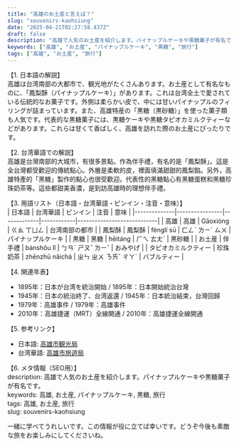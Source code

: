 ```yaml
---
title: "高雄のお土産と言えば？"
slug: "souvenirs-kaohsiung"
date: "2025-04-21T02:27:58.437Z"
draft: false
description: "高雄で人気のお土産を紹介します。パイナップルケーキや黒糖菓子が有名です。"
keywords: ["高雄", "お土産", "パイナップルケーキ", "黒糖", "旅行"]
tags: ["高雄", "お土産", "旅行"]
---
```


【1. 日本語の解説】  
高雄は台湾南部の大都市で、観光地がたくさんあります。お土産として有名なものに、「鳳梨酥（パイナップルケーキ）」があります。これは台湾全土で愛されている伝統的なお菓子です。外側は柔らかい皮で、中には甘いパイナップルのフィリングが詰まっています。また、高雄特産の「黒糖（黒砂糖）」を使った菓子類も人気です。代表的な黒糖菓子には、黒糖ケーキや黒糖タピオカミルクティーなどがあります。これらは甘くて香ばしく、高雄を訪れた際のお土産にぴったりです。

【2. 台湾華語での解説】  
高雄是台灣南部的大城市，有很多景點。作為伴手禮，有名的是「鳳梨酥」。這是全台灣都受歡迎的傳統點心。外層是柔軟的皮，裡面填滿甜甜的鳳梨餡。另外，高雄特產的「黑糖」製作的點心也很受歡迎。代表性的黑糖點心有黑糖蛋糕和黑糖珍珠奶茶等。這些都甜美香濃，是到訪高雄時的理想伴手禮。

【3. 用語リスト（日本語・台湾華語・ピンイン・注音・意味）】  
| 日本語      | 台湾華語       | ピンイン    | 注音       | 意味                       |
|--------------|----------------|-------------|------------|----------------------------|
| 高雄         | 高雄           | Gāoxióng    | ㄍㄠ ㄒㄩㄥ   | 台湾南部の都市             |
| 鳳梨酥       | 鳳梨酥         | fènglí sū   | ㄈㄥˋ ㄌㄧˊ ㄙㄨ | パイナップルケーキ         |
| 黒糖         | 黑糖           | hēitáng     | ㄏㄟ ㄊㄤˊ   | 黒砂糖                     |
| お土産       | 伴手禮         | bànshǒu lǐ  | ㄅㄢˋ ㄕㄡˇ ㄌㄧˇ | おみやげ                 |
| タピオカミルクティー | 珍珠奶茶       | zhēnzhū nǎichá | ㄓㄣ ㄓㄨ ㄋㄞˇ ㄔㄚˊ | バブルティー            |

【4. 関連年表】  
- 1895年：日本が台湾を統治開始 / 1895年：日本開始統治台灣  
- 1945年：日本の統治終了、台湾返還 / 1945年：日本統治結束，台灣回歸  
- 1979年：高雄事件 / 1979年：高雄事件  
- 2010年：高雄捷運（MRT）全線開通 / 2010年：高雄捷運全線開通  

【5. 参考リンク】  
- 日本語: [高雄市観光局](https://khh.travel/ja-jp)  
- 台湾華語: [高雄市旅遊局](https://khh.travel/zh-tw)  

【6. メタ情報（SEO用）】  
description: 高雄で人気のお土産を紹介します。パイナップルケーキや黒糖菓子が有名です。  
keywords: 高雄, お土産, パイナップルケーキ, 黒糖, 旅行  
tags: 高雄, お土産, 旅行  
slug: souvenirs-kaohsiung

一緒に学べてうれしいです。この情報が役に立てば幸いです。どうぞ今後も素敵な旅をお楽しみにしてくださいね。